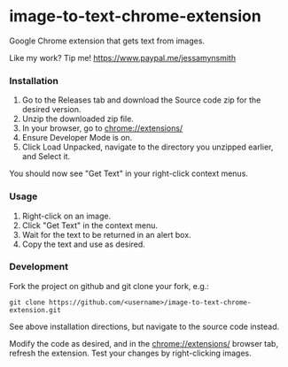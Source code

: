# image-to-text-chrome-extension

Google Chrome extension that gets text from images.


Like my work? Tip me! https://www.paypal.me/jessamynsmith


### Installation

1. Go to the Releases tab and download the Source code zip for the desired version.
1. Unzip the downloaded zip file.
1. In your browser, go to [chrome://extensions/](chrome://extensions/)
1. Ensure Developer Mode is on.
1. Click Load Unpacked, navigate to the directory you unzipped earlier, and Select it.

You should now see "Get Text" in your right-click context menus.


### Usage

1. Right-click on an image.
1. Click "Get Text" in the context menu.
1. Wait for the text to be returned in an alert box.
1. Copy the text and use as desired.


### Development

Fork the project on github and git clone your fork, e.g.:

    git clone https://github.com/<username>/image-to-text-chrome-extension.git

See above installation directions, but navigate to the source code instead.

Modify the code as desired, and in the [chrome://extensions/](chrome://extensions/) browser tab, refresh the extension. Test your changes by right-clicking images.
